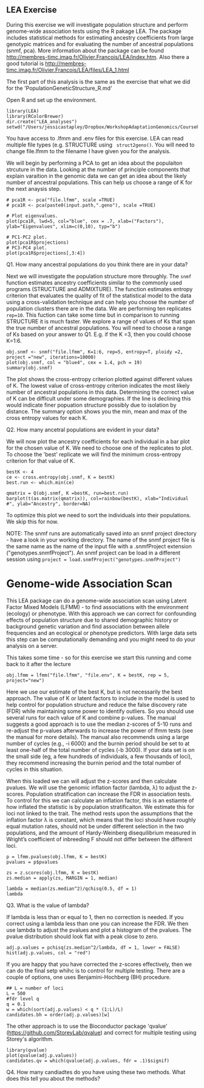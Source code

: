 ## LEA Exercise

During this exercise we will investigate population structure and perform genome-wide association tests using the R pakage LEA. The package includes statistical methods for estimating ancestry coefficients from large genotypic matrices and for evaluating the number of ancestral populations (snmf, pca). More information about the package can be found http://membres-timc.imag.fr/Olivier.Francois/LEA/index.htm. Also there a good tutorial is http://membres-timc.imag.fr/Olivier.Francois/LEA/files/LEA_1.html

The first part of this analysis is the same as the exercise that what we did for the 'PopulationGeneticStructure_R.md'

Open R and set up the environment.
```
library(LEA)
library(RColorBrewer)
dir.create("LEA_analyses")
setwd("/Users/jessicastapley/Dropbox/WorkshopAdaptationGenomics/CourseProgram/JS_E7_GEA/LEA_analyses")

```
You have access to .lfmm and .env files for this exercise. LEA can read multiple file types (e.g. STRUCTURE using ``` struct2geno()```. You will need to change file.lfmm to the filename I have given you for the analysis.

We will begin by performing a PCA to get an idea about the populaiton strcuture in the data. Looking at the number of principle components that explain varaition in the genomic data we can get an idea about the likely number of ancestral populations. This can help us choose a range of K for the next anaysis step.

```
# pca1R <- pca("file.lfmm", scale =TRUE)
# pca1R <- pca(paste0(input.path,".geno"), scale =TRUE)

# Plot eigenvalues.
plot(pca1R, lwd=5, col="blue", cex = .7, xlab=("Factors"), ylab="Eigenvalues", xlim=c(0,10), typ="b")

# PC1-PC2 plot.
plot(pca1R$projections)
# PC3-PC4 plot.
plot(pca1R$projections[,3:4])
```
Q1. How many ancestral populations do you think there are in your data?

Next we will investigate the population structure more throughly. The ```snmf``` function estimates ancestry coefficients similar to the commonly used programs (STRUCTURE  and ADMIXTURE). The function estimates entropy criterion that evaluates the quality of fit of the statistical model to the data using a cross-validation technique and can help you choose the number of  population clusters there are in the data. We are performing ten replicates``` rep=10```. This fuction can take some time but in comparison to running STRUCTURE it is much faster. We explore a range of values of Ks that span the true number of ancestral populations. You will need to choose a range of Ks based on your answer to Q1. E.g. if the K =3, then you could choose K=1:6.

```
obj.snmf <- snmf("file.lfmm", K=1:6, rep=5, entropy=T, ploidy =2, project ="new", iterations=10000)
plot(obj.snmf, col = "blue4", cex = 1.4, pch = 19)
summary(obj.snmf)
```
The plot shows the cross-entropy criterion plotted against different values of K. The lowest value of cross-entropy criterion indicates the most likely number of ancestral populations in this data. Determining the correct value of K can be difficult under some demographies. If the line is declining this would indicate finer popuation structure possibly due to isolation by distance. The summary option shows you the min, mean and max of the cross entropy values for each K. 

Q2. How many ancetral populations are evident in your data?

We will now plot the ancestry coefficients for each individual in a bar plot for the chosen value of K. We need to choose one of the replicates to plot. To choose the 'best' replicate we will find the minimum cross-entropy criterion for that value of K.
```
bestK <- 4
ce <- cross.entropy(obj.snmf, K = bestK)
best.run <- which.min(ce)

qmatrix = Q(obj.snmf, K =bestK, run=best.run)
barplot(t(as.matrix(qmatrix)), col=rainbow(bestK), xlab="Individual #", ylab="Ancestry", border=NA)
```
To optimize this plot we need to sort the individuals into their populations. We skip this for now.

NOTE: The snmf runs are automatically saved into an snmf project directory - have a look in your working directory. The name of the snmf project file is the same name as the name of the input file with a .snmfProject extension ("genotypes.snmfProject").
An snmf project can be load in a different session using 
```project = load.snmfProject("genotypes.snmfProject")```

# Genome-wide Association Scan
This LEA package can do a genome-wide association scan using Latent Factor Mixed Models (LFMM) - to find associations with the environment (ecology) or phenotype. With this approach we can correct for confounding effects of population structure due to shared demographic history or background genetic variation and find association between allele frequencies and an ecological or phenotype predictors. With large data sets this step can be computationally demanding and you might need to do your analysis on a server.

This takes some time - so for this exercise we start this running and come back to it after the lecture
```
obj.lfmm = lfmm("file.lfmm", "file.env", K = bestK, rep = 5, project="new")
```
Here we use our estimate of the best K, but is not necessarily the best approach. The value of K or latent factors to include in the model is used to help control for population structure and reduce the false discovery rate (FDR) while maintaining some power to identify outliers. So you should use several runs for each value of K and combine p-values. The manual suggests a good approach is to use the median z-scores of 5-10 runs and re-adjust the p-values afterwards to increase the power of lfmm tests (see the manual for more details). The manual also recommends using a large number of cycles (e.g., -i 6000) and the burnin period should be set to at least one-half of the total number of cycles (-b 3000). If your data set is on the small side (eg, a few hundreds of individuals, a few thousands of loci), they recommend increasing the burnin period and the total number of cycles in this situation.

When this loaded we can will adjust the z-scores and then calculate pvalues. We will use the genomic inflation factor (lambda, λ) to adjust the z-scores. Population stratification can increase the FDR in association tests. To control for this we can calculate an inflation factor, this is an estiamte of how inflated the statistic is by population stratificaiton. We estimate this for loci not linked to the trait. The method rests upon the assumptions that the inflation factor λ is constant, which means that the loci should have roughly equal mutation rates, should not be under different selection in the two populations, and the amount of Hardy-Weinberg disequilibrium measured in Wright’s coefficient of inbreeding F should not differ between the different loci. 

```
p = lfmm.pvalues(obj.lfmm, K = bestK)
pvalues = p$pvalues

zs = z.scores(obj.lfmm, K = bestK)
zs.median = apply(zs, MARGIN = 1, median)

lambda = median(zs.median^2)/qchisq(0.5, df = 1)
lambda

```
Q3. What is the value of lambda?

If lambda is less than or equal to 1, then no correction is needed. If you correct using a lambda less than one you can increase the FDR. We then use lambda to adjust the pvalues and plot a histogram of the pvalues. The pvalue distribution should look flat with a peak close to zero. 
```
adj.p.values = pchisq(zs.median^2/lambda, df = 1, lower = FALSE)
hist(adj.p.values, col = "red")
```

If you are happy that you have corrected the z-scores effectively, then we can do the final setp whihc is to control for multiple testing. There are a couple of options, one uses Benjamini-Hochberg (BH) procedure.

```
## L = number of loci
L = 500
#fdr level q
q = 0.1
w = which(sort(adj.p.values) < q * (1:L)/L)
candidates.bh = order(adj.p.values)[w]
```
The other approach is to use the Bioconductor package 'qvalue' (https://github.com/StoreyLab/qvalue) and correct for multiple testing using Storey's algorithm.  

```
library(qvalue)
plot(qvalue(adj.p.values))
candidates.qv = which(qvalue(adj.p.values, fdr = .1)$signif)
```

Q4. How many candiadtes do you have using these two methods. What does this tell you about the methods?
